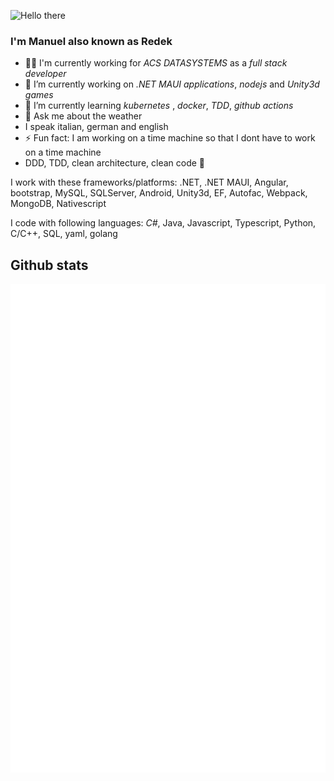 ![Hello there](https://media.tenor.com/p5q73vRBB5sAAAAC/obiwan-hellothere.gif)

### I'm Manuel also known as Redek

- 👨‍💼 I'm currently working for *ACS DATASYSTEMS* as a *full stack developer*
- 🔭 I’m currently working on *.NET MAUI applications*, *nodejs* and *Unity3d games*
- 🌱 I’m currently learning *kubernetes* , *docker*, *TDD*, *github actions*
- 💬 Ask me about the weather
- I speak italian, german and english
- ⚡ Fun fact: I am working on a time machine so that I dont have to work on a time machine
- DDD, TDD, clean architecture, clean code 🤟

I work with these frameworks/platforms: .NET, .NET MAUI, Angular, bootstrap, MySQL, SQLServer, Android, Unity3d, EF, Autofac, Webpack, MongoDB, Nativescript

I code with following languages: *C#*, Java, Javascript, Typescript, Python, C/C++, SQL, yaml, golang


## Github stats
![Redek's github stats](https://github.com/redek91/redek91/blob/main/github-metrics.svg)
